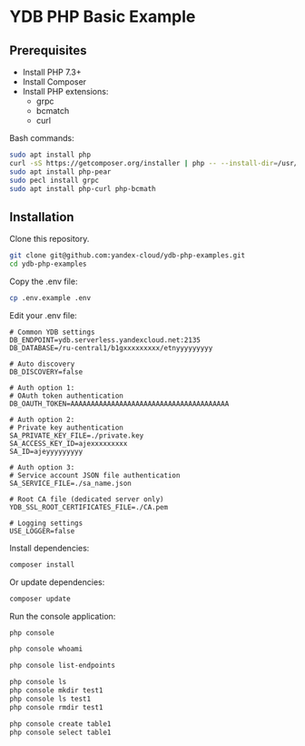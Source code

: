 # YDB PHP Basic Example

## Prerequisites

- Install PHP 7.3+
- Install Composer
- Install PHP extensions:
    - grpc
    - bcmatch
    - curl

Bash commands:

```bash
sudo apt install php
curl -sS https://getcomposer.org/installer | php -- --install-dir=/usr/bin --filename=composer
sudo apt install php-pear
sudo pecl install grpc
sudo apt install php-curl php-bcmath
```

## Installation

Clone this repository.
```bash
git clone git@github.com:yandex-cloud/ydb-php-examples.git
cd ydb-php-examples
```

Copy the .env file:
```bash
cp .env.example .env
```

Edit your .env file:
```
# Common YDB settings
DB_ENDPOINT=ydb.serverless.yandexcloud.net:2135
DB_DATABASE=/ru-central1/b1gxxxxxxxxx/etnyyyyyyyyy

# Auto discovery
DB_DISCOVERY=false

# Auth option 1:
# OAuth token authentication
DB_OAUTH_TOKEN=AAAAAAAAAAAAAAAAAAAAAAAAAAAAAAAAAAAAAAA

# Auth option 2:
# Private key authentication
SA_PRIVATE_KEY_FILE=./private.key
SA_ACCESS_KEY_ID=ajexxxxxxxxx
SA_ID=ajeyyyyyyyyy

# Auth option 3:
# Service account JSON file authentication
SA_SERVICE_FILE=./sa_name.json

# Root CA file (dedicated server only)
YDB_SSL_ROOT_CERTIFICATES_FILE=./CA.pem

# Logging settings
USE_LOGGER=false
```

Install dependencies:
```bash
composer install
```

Or update dependencies:
```bash
composer update
```

Run the console application:
```bash
php console

php console whoami

php console list-endpoints

php console ls
php console mkdir test1
php console ls test1
php console rmdir test1

php console create table1
php console select table1
```
